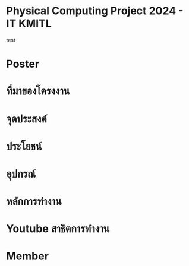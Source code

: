 # Physical Computing Project 2024 - IT KMITL 
test
# Poster
# ที่มาของโครงงาน
# จุดประสงค์
# ประโยชน์
# อุปกรณ์
# หลักการทำงาน
# Youtube สาธิตการทำงาน
# Member
